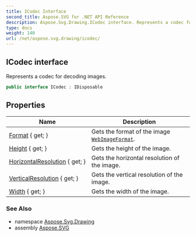 ```yaml
---
title: ICodec Interface
second_title: Aspose.SVG for .NET API Reference
description: Aspose.Svg.Drawing.ICodec interface. Represents a codec for decoding images
type: docs
weight: 140
url: /net/aspose.svg.drawing/icodec/
---
```

## ICodec interface

Represents a codec for decoding images.

```csharp
public interface ICodec : IDisposable
```

## Properties

| Name | Description |
| --- | --- |
| [Format](../../aspose.svg.drawing/icodec/format/) { get; } | Gets the format of the image [`WebImageFormat`](../webimageformat/). |
| [Height](../../aspose.svg.drawing/icodec/height/) { get; } | Gets the height of the image. |
| [HorizontalResolution](../../aspose.svg.drawing/icodec/horizontalresolution/) { get; } | Gets the horizontal resolution of the image. |
| [VerticalResolution](../../aspose.svg.drawing/icodec/verticalresolution/) { get; } | Gets the vertical resolution of the image. |
| [Width](../../aspose.svg.drawing/icodec/width/) { get; } | Gets the width of the image. |

### See Also

* namespace [Aspose.Svg.Drawing](../../aspose.svg.drawing/)
* assembly [Aspose.SVG](../../)
